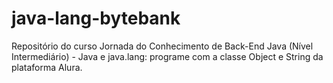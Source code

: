 # java-lang-bytebank
Repositório do curso Jornada do Conhecimento de Back-End Java (Nível Intermediário) - Java e java.lang: programe com a classe Object e String da plataforma Alura.
